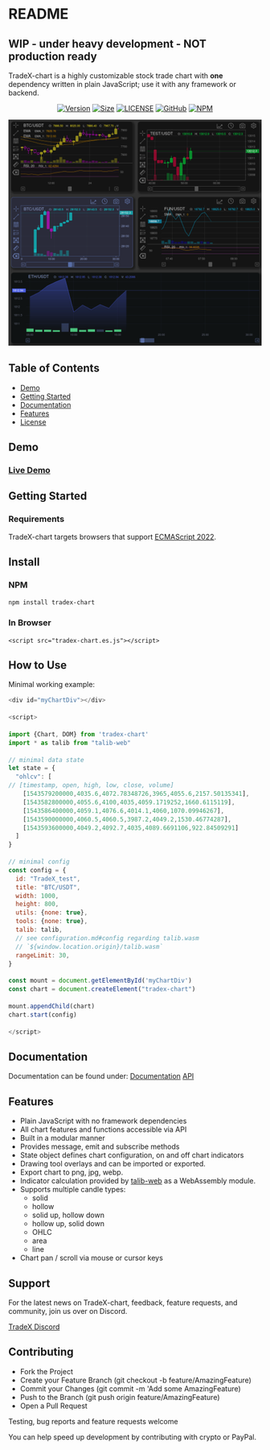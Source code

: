 # README

## WIP - under heavy development - NOT production ready

TradeX-chart is a highly customizable stock trade chart with **one** dependency written in plain JavaScript; use it with any framework or backend.

<div align="center">

[![Version](https://badgen.net/npm/v/tradex-chart)](https://www.npmjs.com/package/tradex-chart)
[![Size](https://badgen.net/bundlephobia/minzip/tradex-chart)](https://bundlephobia.com/result?p=tradex-chart)
[![LICENSE](https://badgen.net/github/license/tradex-app/tradex-chart)](LICENSE)
[![GitHub](https://badgen.net/badge/icon/github?icon=github&label)](https://github.com/tradex-app/TradeX-chart)
[![NPM](https://badgen.net/badge/icon/npm?icon=npm&label)](https://www.npmjs.com/package/tradex-chart)

</div>

![](assets/EMA.png)

## Table of Contents

* [Demo](#demo)
* [Getting Started](#getting-started)
* [Documentation](/docs/documentation.md)
* [Features](#features)
* [License](/LICENSE)

## Demo

### [Live Demo](https://tradex-chart.guildmedia.net/)

## Getting Started

### Requirements

TradeX-chart targets browsers that support [ECMAScript 2022](https://www.ecma-international.org/wp-content/uploads/ECMA-262_13th_edition_june_2022.pdfhttps:/).

## Install

### NPM

```
npm install tradex-chart
```

### In Browser

```
<script src="tradex-chart.es.js"></script>
```

## How to Use

Minimal working example:

```javascript
<div id="myChartDiv"></div>

<script>

import {Chart, DOM} from 'tradex-chart'
import * as talib from "talib-web"

// minimal data state
let state = {
  "ohlcv": [
// [timestamp, open, high, low, close, volume]
    [1543579200000,4035.6,4072.78348726,3965,4055.6,2157.50135341],
    [1543582800000,4055.6,4100,4035,4059.1719252,1660.6115119],
    [1543586400000,4059.1,4076.6,4014.1,4060,1070.09946267],
    [1543590000000,4060.5,4060.5,3987.2,4049.2,1530.46774287],
    [1543593600000,4049.2,4092.7,4035,4089.6691106,922.84509291]
  ]
}

// minimal config
const config = {
  id: "TradeX_test",
  title: "BTC/USDT",
  width: 1000,
  height: 800,
  utils: {none: true},
  tools: {none: true},
  talib: talib,
  // see configuration.md#config regarding talib.wasm
  // `${window.location.origin}/talib.wasm`
  rangeLimit: 30,
}

const mount = document.getElementById('myChartDiv')
const chart = document.createElement("tradex-chart")

mount.appendChild(chart)
chart.start(config)

</script>
```

## Documentation

Documentation can be found under:
[Documentation](/docs/documentation.md)
[API](https://tradex-app.github.io/TradeX-chart/api/)

## Features

* Plain JavaScript with no framework dependencies
* All chart features and functions accessible via API
* Built in a modular manner
* Provides message, emit and subscribe methods
* State object defines chart configuration, on and off chart indicators
* Drawing tool overlays and can be imported or exported.
* Export chart to png, jpg, webp.
* Indicator calculation provided by [talib-web](https://https://anchegt.github.io/talib-web/) as a WebAssembly module.
* Supports multiple candle types:
  * solid
  * hollow
  * solid up, hollow down
  * hollow up, solid down
  * OHLC
  * area
  * line
* Chart pan / scroll via mouse or cursor keys

## Support

For the latest news on TradeX-chart, feedback, feature requests, and community, join us over on Discord.

[TradeX Discord](https://discord.gg/XnfZudwpfg)

## Contributing

* Fork the Project
* Create your Feature Branch (git checkout -b feature/AmazingFeature)
* Commit your Changes (git commit -m 'Add some AmazingFeature)
* Push to the Branch (git push origin feature/AmazingFeature)
* Open a Pull Request

Testing, bug reports and feature requests welcome

You can help speed up development by contributing with crypto or PayPal.

